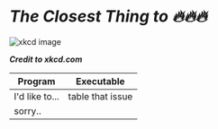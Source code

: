 # ___The Closest Thing to :fire::fire::fire:___ #


![xkcd image](https://imgs.xkcd.com/comics/xkcde.png)


___Credit to xkcd.com___



Program | Executable
------------- | -------------
I'd like to...| table that issue
| sorry..
